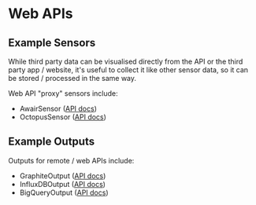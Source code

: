 # Web APIs

## Example Sensors

While third party data can be visualised directly from the API or the third party app / website, it's useful to collect it like other sensor data, so it can be stored / processed in the same way.

Web API "proxy" sensors include:

- AwairSensor ([API docs](https://snsary.readthedocs.io/en/latest/autoapi/snsary/contrib/awair/index.html))
- OctopusSensor ([API docs](https://snsary.readthedocs.io/en/latest/autoapi/snsary/contrib/octopus/index.html))

## Example Outputs

Outputs for remote / web APIs include:

- GraphiteOutput ([API docs](https://snsary.readthedocs.io/en/latest/autoapi/snsary/contrib/grafana/index.html))
- InfluxDBOutput ([API docs](https://snsary.readthedocs.io/en/latest/autoapi/snsary/contrib/influxdb/index.html))
- BigQueryOutput ([API docs](https://snsary.readthedocs.io/en/latest/autoapi/snsary/contrib/influxdb/index.html))
